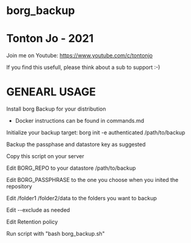 # borg_backup

# Tonton Jo - 2021
Join me on Youtube: https://www.youtube.com/c/tontonjo

If you find this usefull, please think about a sub to support :-)

# GENEARL USAGE
Install borg Backup for your distribution

- Docker instructions can be found in commands.md

Initialize your backup target: borg init -e authenticated /path/to/backup

Backup the passphase and datastore key as suggested

Copy this script on your server

Edit BORG_REPO to your datastore /path/to/backup

Edit BORG_PASSPHRASE to the one you choose when you inited the repository

Edit /folder1 /folder2/data to the folders you want to backup

Edit --exclude as needed

Edit Retention policy

Run script with "bash borg_backup.sh"
